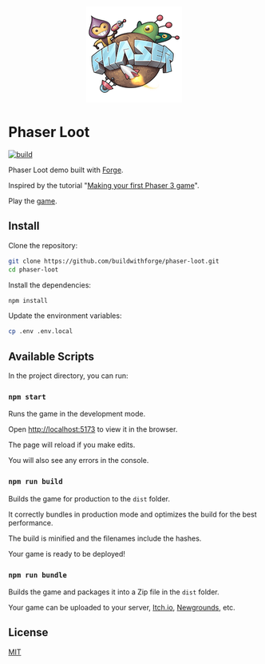 <p align="center">
  <img src="https://github.com/buildwithforge/phaser-loot/blob/master/public/logo192.png" alt="Phaser Loot">
</p>

# Phaser Loot

[![build](https://github.com/buildwithforge/phaser-loot/actions/workflows/build.yml/badge.svg)](https://github.com/buildwithforge/phaser-loot/actions/workflows/build.yml)

Phaser Loot demo built with [Forge](https://forgegames.org/).

Inspired by the tutorial "[Making your first Phaser 3 game](https://phaser.io/tutorials/making-your-first-phaser-3-game)".

Play the [game](https://buildwithforge.github.io/phaser-loot/).

## Install

Clone the repository:

```sh
git clone https://github.com/buildwithforge/phaser-loot.git
cd phaser-loot
```

Install the dependencies:

```sh
npm install
```

Update the environment variables:

```sh
cp .env .env.local
```

## Available Scripts

In the project directory, you can run:

### `npm start`

Runs the game in the development mode.

Open [http://localhost:5173](http://localhost:5173) to view it in the browser.

The page will reload if you make edits.

You will also see any errors in the console.

### `npm run build`

Builds the game for production to the `dist` folder.

It correctly bundles in production mode and optimizes the build for the best performance.

The build is minified and the filenames include the hashes.

Your game is ready to be deployed!

### `npm run bundle`

Builds the game and packages it into a Zip file in the `dist` folder.

Your game can be uploaded to your server, [Itch.io](https://itch.io/), [Newgrounds](https://www.newgrounds.com/), etc.

## License

[MIT](LICENSE)
